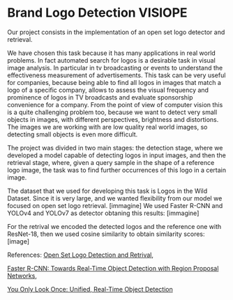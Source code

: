 # Brand Logo Detection VISIOPE
Our project consists in  the implementation of an open set logo detector and retrieval.

We have chosen this task because it has many applications in real world problems. 
In fact automated search for logos is a desirable task in visual image analysis. In particular in tv broadcasting or events to understand the effectiveness measurement of advertisements.
This task can be very useful for companies, because being able to find all logos in images that match a logo of a specific company, allows to assess the visual frequency and prominence of logos in TV broadcasts and evaluate sponsorship convenience for a company.
From the point of view of computer vision this is a quite challenging problem too, because we want to detect very small objects in images, with different perspectives, brightness and distortions. The images we are working with are low quality real world images, so detecting small objects is even more difficult.

The project was divided in two main stages: the detection stage, where we developed a model capable of detecting logos in input images, and then the retrieval stage, where, given a query sample in the shape of a reference logo image, the task was to find further occurrences of this logo in a certain image.

The dataset that we used for developing this task is Logos in the Wild Dataset. Since it is very large, and we wanted flexibility from our model we focused on open set logo retrieval.
[immagine]
We used Faster R-CNN and YOLOv4 and YOLOv7 as detector obtaning this results:
[immagine]

For the retrival we encoded the detected logos and the reference one with ResNet-18, then we used cosine similarity to obtain similarity scores:
[image]

References:
[Open Set Logo Detection and Retrival](https://arxiv.org/pdf/1710.10891.pdf),

[Faster R-CNN: Towards Real-Time Object Detection with Region Proposal Networks](https://arxiv.org/abs/1506.01497),

[You Only Look Once: Unified, Real-Time Object Detection](https://arxiv.org/abs/1506.02640)
 

